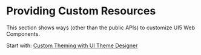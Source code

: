 # Providing Custom Resources

This section shows ways (other than the public APIs) to customize UI5 Web Components.

Start with: [Custom Theming with UI Theme Designer](docs/3-customizing/01-theme.md)

